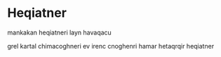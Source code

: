 # Heqiatner
mankakan heqiatneri layn havaqacu

grel kartal chimacoghneri ev irenc cnoghenri hamar hetaqrqir heqiatner
